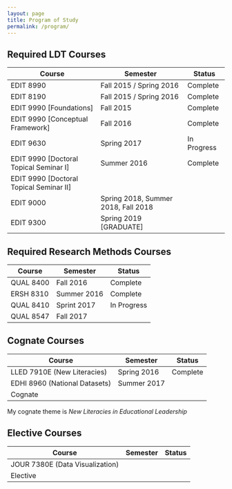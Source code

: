 ```yaml
---
layout: page
title: Program of Study
permalink: /program/
---
```


## Required LDT Courses

| Course                  | Semester                | Status      |
|-------------------------|-------------------------|-------------|
| EDIT 8990               | Fall 2015 / Spring 2016 | Complete    |
| EDIT 8190               | Fall 2015 / Spring 2016 | Complete    |
| EDIT 9990 [Foundations] | Fall 2015               | Complete    |
| EDIT 9990 [Conceptual Framework] | Fall 2016      | Complete    |
| EDIT 9630               | Spring 2017             |In Progress  |
| EDIT 9990 [Doctoral Topical Seminar I] | Summer 2016 | Complete |
| EDIT 9990 [Doctoral Topical Seminar II] |         |         |
| EDIT 9000               | Spring 2018, Summer 2018, Fall 2018 | | 
| EDIT 9300               | Spring 2019 [GRADUATE]  |             |

## Required Research Methods Courses

| Course                  | Semester                | Status      |
|-------------------------|-------------------------|-------------|
| QUAL 8400               | Fall 2016               | Complete    |
| ERSH 8310               | Summer 2016             | Complete    |
| QUAL 8410               | Sprint 2017             |In Progress  |
| QUAL 8547               | Fall 2017               |             |

## Cognate Courses

| Course                  | Semester                | Status      |
|-------------------------|-------------------------|-------------|
| LLED 7910E (New Literacies) | Spring 2016         | Complete    |
| EDHI 8960 (National Datasets) | Summer 2017       |             |
| Cognate                 |                         |             |

My cognate theme is *New Literacies in Educational Leadership*

## Elective Courses

| Course                  | Semester                | Status      |
|-------------------------|-------------------------|-------------|
| JOUR 7380E (Data Visualization) |                         |             |
| Elective                |                         |             |
